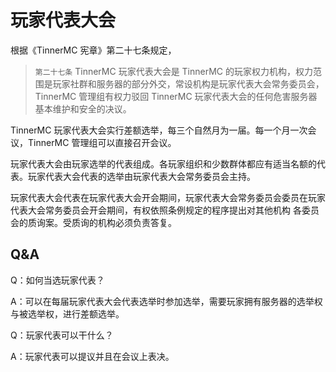 # 玩家代表大会
根据《TinnerMC 宪章》第二十七条规定，

> `第二十七条` TinnerMC 玩家代表大会是 TinnerMC 的玩家权力机构，权力范围是玩家社群和服务器的部分外交，常设机构是玩家代表大会常务委员会，TinnerMC 管理组有权力驳回 TinnerMC 玩家代表大会的任何危害服务器基本维护和安全的决议。

TinnerMC 玩家代表大会实行差额选举，每三个自然月为一届。每一个月一次会议，TinnerMC 管理组可以直接召开会议。

玩家代表大会由玩家选举的代表组成。各玩家组织和少数群体都应有适当名额的代表。玩家代表大会代表的选举由玩家代表大会常务委员会主持。

玩家代表大会代表在玩家代表大会开会期间，玩家代表大会常务委员会委员在玩家代表大会常务委员会开会期间，有权依照条例规定的程序提出对其他机构 各委员会的质询案。受质询的机构必须负责答复。

## Q&A

Q：如何当选玩家代表？

A：可以在每届玩家代表大会代表选举时参加选举，需要玩家拥有服务器的选举权与被选举权，进行差额选举。

Q：玩家代表可以干什么？

A：玩家代表可以提议并且在会议上表决。